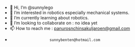 - 👋 Hi, I’m @sunnylego
- 👀 I’m interested in robotics especially mechanical systems.
- 🌱 I’m currently learning about robotics.
- 💞️ I’m looking to collaborate on : no idea yet
- 📫 How to reach me :  panurosnchinsakuljaroen@gmail.com
-                       sunnybenten@hotmail.com

<!---
sunninety1/sunninety1 is a ✨ special ✨ repository because its `README.md` (this file) appears on your GitHub profile.
You can click the Preview link to take a look at your changes.
--->
